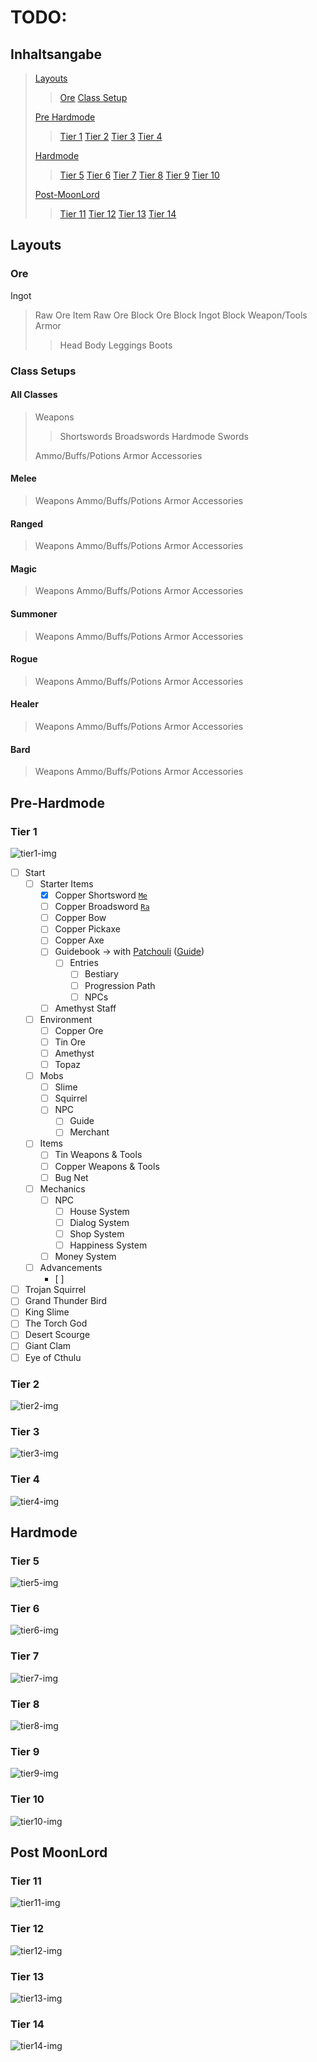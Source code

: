 
# TODO:
## Inhaltsangabe
>[Layouts](#layouts)
>>[Ore](#ore)
>>[Class Setup](#class-setups)
>
>[Pre Hardmode](#pre-hardmode)
>>[Tier 1](#tier-1)
>>[Tier 2](#tier-2)
>>[Tier 3](#tier-3)
>>[Tier 4](#tier-4)
>
>[Hardmode](#hardmode)
>>[Tier 5](#tier-5)
>>[Tier 6](#tier-6)
>>[Tier 7](#tier-7)
>>[Tier 8](#tier-8)
>>[Tier 9](#tier-9)
>>[Tier 10](#tier-10)
>
>[Post-MoonLord](#post-moonlord)
>>[Tier 11](#tier-11)
>>[Tier 12](#tier-12)
>>[Tier 13](#tier-13)
>>[Tier 14](#tier-14)

## Layouts
### Ore
Ingot
>Raw Ore Item
>Raw Ore Block
>Ore Block
>Ingot Block
>Weapon/Tools
>Armor
>>Head
>>Body
>>Leggings
>>Boots
### Class Setups

#### All Classes
>Weapons
>>Shortswords 
>>Broadswords
>>Hardmode Swords
>	
>Ammo/Buffs/Potions
>Armor
>Accessories
#### Melee
>Weapons
>Ammo/Buffs/Potions
>Armor
>Accessories
#### Ranged
>Weapons
>Ammo/Buffs/Potions
>Armor
>Accessories
#### Magic
>Weapons
>Ammo/Buffs/Potions
>Armor
>Accessories
#### Summoner
>Weapons
>Ammo/Buffs/Potions
>Armor
>Accessories
#### Rogue
>Weapons
>Ammo/Buffs/Potions
>Armor
>Accessories
#### Healer
>Weapons
>Ammo/Buffs/Potions
>Armor
>Accessories
#### Bard
>Weapons
>Ammo/Buffs/Potions
>Armor
>Accessories
## Pre-Hardmode
### Tier 1
![tier1-img](img/tiers_template/tier1.png)

- [ ] Start
	- [ ] Starter Items
		- [x] Copper Shortsword [`Me`](#melee)
		- [ ] Copper Broadsword  [`Ra`](#ranged)
		- [ ] Copper Bow
		- [ ] Copper Pickaxe
		- [ ] Copper Axe
		- [ ] Guidebook &#8594; with [Patchouli](https://github.com/VazkiiMods/Patchouli) ([Guide](https://vazkiimods.github.io/Patchouli/docs/patchouli-basics/getting-started/))
			- [ ] Entries
				- [ ] Bestiary
				- [ ] Progression Path
				- [ ] NPCs
		- [ ] Amethyst Staff
	- [ ] Environment
		- [ ] Copper Ore
		- [ ] Tin Ore 
		- [ ] Amethyst
		- [ ] Topaz
	- [ ] Mobs
		- [ ] Slime
		- [ ] Squirrel
		- [ ] NPC
			- [ ] Guide
			- [ ] Merchant
	- [ ] Items
		- [ ] Tin Weapons & Tools
		- [ ] Copper Weapons & Tools
		- [ ] Bug Net
	- [ ] Mechanics
		- [ ] NPC
			- [ ] House System
			- [ ] Dialog System
			- [ ] Shop System
			- [ ] Happiness System
		- [ ] Money System
	- [ ] Advancements
		- [ ]
- [ ] Trojan Squirrel
- [ ] Grand Thunder Bird
- [ ] King Slime
- [ ] The Torch God
- [ ] Desert Scourge
- [ ] Giant Clam
- [ ] Eye of Cthulu

### Tier 2
![tier2-img](img/tiers_template/tier2.png)

### Tier 3
![tier3-img](img/tiers_template/tier3.png)

### Tier 4
![tier4-img](img/tiers_template/tier4.png)

## Hardmode
### Tier 5
![tier5-img](img/tiers_template/tier5.png)

### Tier 6
![tier6-img](img/tiers_template/tier6.png)

### Tier 7
![tier7-img](img/tiers_template/tier7.png)

### Tier 8
![tier8-img](img/tiers_template/tier8.png)

### Tier 9
![tier9-img](img/tiers_template/tier9.png)

### Tier 10
![tier10-img](img/tiers_template/tier10.png)

## Post MoonLord
### Tier 11
![tier11-img](img/tiers_template/tier11.png)

### Tier 12
![tier12-img](img/tiers_template/tier12.png)

### Tier 13
![tier13-img](img/tiers_template/tier13.png)

### Tier 14
![tier14-img](img/tiers_template/tier14.png)
<!--stackedit_data:
eyJoaXN0b3J5IjpbLTg2OTcxMjQ1OCwtNDYxNzc5NzAzLC00Nj
E3Nzk3MDMsLTEzMzY3NjA2OTMsMTM0Nzk3NTU4MiwtMjEwNjQ0
OTI0NywtOTgyODY2MjUwLDc1MzcxOTcyNiwtMzE2Mzc3OTM2LC
0xNzU2MjUzMzY5LDIwNjM4NDQzNiwtMTE2NzQ0MTMzMCwxMjA0
MzA1NTgsMTk5MDgyODQwMiwtNTU4NzQyNjUyLC04NjY1Nzk4NT
ksLTUxNTAzODUyMSwxNDc3MzM3NzE3LDY2ODI2OTE1MywtNzU3
OTE4OTddfQ==
-->